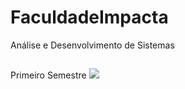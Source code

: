 # FaculdadeImpacta
Análise e Desenvolvimento de Sistemas
##
Primeiro Semestre
<a href="https://account.impacta.edu.br/aluno/boletim-ac.print.php?codigo=MDE2TVRZek9ETXhNakEyTXc9PU56QXpNREE9" target="_blank"><img src="Boletin Primeiro Semestre" target="_blank"></a> 


